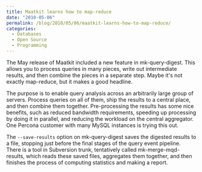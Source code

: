 ```yaml
---
title: Maatkit learns how to map-reduce
date: "2010-05-06"
permalink: /blog/2010/05/06/maatkit-learns-how-to-map-reduce/
categories:
  - Databases
  - Open Source
  - Programming
---
```

The May release of Maatkit included a new feature in mk-query-digest. This allows you to process queries in many pieces, write out intermediate results, and then combine the pieces in a separate step. Maybe it's not exactly map-reduce, but it makes a good headline.

The purpose is to enable query analysis across an arbitrarily large group of servers. Process queries on all of them, ship the results to a central place, and then combine them together. Pre-processing the results has some nice benefits, such as reduced bandwidth requirements, speeding up processing by doing it in parallel, and reducing the workload on the central aggregator. One Percona customer with many MySQL instances is trying this out.

The `--save-results` option on mk-query-digest saves the digested results to a file, stopping just before the final stages of the query event pipeline. There is a tool in Subversion trunk, tentatively called mk-merge-mqd-results, which reads these saved files, aggregates them together, and then finishes the process of computing statistics and making a report.
